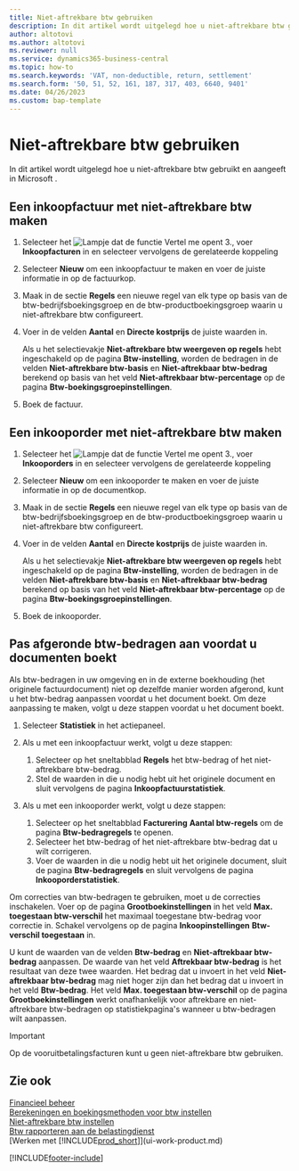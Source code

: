 ```yaml
---
title: Niet-aftrekbare btw gebruiken
description: In dit artikel wordt uitgelegd hoe u niet-aftrekbare btw gebruikt en aangeeft in Microsoft .
author: altotovi
ms.author: altotovi
ms.reviewer: null
ms.service: dynamics365-business-central
ms.topic: how-to
ms.search.keywords: 'VAT, non-deductible, return, settlement'
ms.search.form: '50, 51, 52, 161, 187, 317, 403, 6640, 9401'
ms.date: 04/26/2023
ms.custom: bap-template
---
```


# Niet-aftrekbare btw gebruiken

In dit artikel wordt uitgelegd hoe u niet-aftrekbare btw gebruikt en aangeeft in Microsoft .

## Een inkoopfactuur met niet-aftrekbare btw maken

1. Selecteer het ![Lampje dat de functie Vertel me opent 3.](media/ui-search/search_small.png "Vertel me wat u wilt doen"), voer **Inkoopfacturen** in en selecteer vervolgens de gerelateerde koppeling
2. Selecteer **Nieuw** om een inkoopfactuur te maken en voer de juiste informatie in op de factuurkop.
3. Maak in de sectie **Regels** een nieuwe regel van elk type op basis van de btw-bedrijfsboekingsgroep en de btw-productboekingsgroep waarin u niet-aftrekbare btw configureert.
4. Voer in de velden **Aantal** en **Directe kostprijs** de juiste waarden in.

    Als u het selectievakje **Niet-aftrekbare btw weergeven op regels** hebt ingeschakeld op de pagina **Btw-instelling**, worden de bedragen in de velden **Niet-aftrekbare btw-basis** en **Niet-aftrekbaar btw-bedrag** berekend op basis van het veld **Niet-aftrekbaar btw-percentage** op de pagina **Btw-boekingsgroepinstellingen**.

5. Boek de factuur.

## Een inkooporder met niet-aftrekbare btw maken

1. Selecteer het ![Lampje dat de functie Vertel me opent 3.](media/ui-search/search_small.png "Vertel me wat u wilt doen"), voer **Inkooporders** in en selecteer vervolgens de gerelateerde koppeling
2. Selecteer **Nieuw** om een inkooporder te maken en voer de juiste informatie in op de documentkop.
3. Maak in de sectie **Regels** een nieuwe regel van elk type op basis van de btw-bedrijfsboekingsgroep en de btw-productboekingsgroep waarin u niet-aftrekbare btw configureert.
4. Voer in de velden **Aantal** en **Directe kostprijs** de juiste waarden in.

    Als u het selectievakje **Niet-aftrekbare btw weergeven op regels** hebt ingeschakeld op de pagina **Btw-instelling**, worden de bedragen in de velden **Niet-aftrekbare btw-basis** en **Niet-aftrekbaar btw-bedrag** berekend op basis van het veld **Niet-aftrekbaar btw-percentage** op de pagina **Btw-boekingsgroepinstellingen**.

5. Boek de inkooporder.

## Pas afgeronde btw-bedragen aan voordat u documenten boekt

Als btw-bedragen in uw omgeving en in de externe boekhouding (het originele factuurdocument) niet op dezelfde manier worden afgerond, kunt u het btw-bedrag aanpassen voordat u het document boekt. Om deze aanpassing te maken, volgt u deze stappen voordat u het document boekt.

1. Selecteer **Statistiek** in het actiepaneel.
2. Als u met een inkoopfactuur werkt, volgt u deze stappen:

    1. Selecteer op het sneltabblad **Regels** het btw-bedrag of het niet-aftrekbare btw-bedrag.
    2. Stel de waarden in die u nodig hebt uit het originele document en sluit vervolgens de pagina **Inkoopfactuurstatistiek**.

3.  Als u met een inkooporder werkt, volgt u deze stappen:

    1. Selecteer op het sneltabblad **Facturering** **Aantal btw-regels** om de pagina **Btw-bedragregels** te openen.
    2. Selecteer het btw-bedrag of het niet-aftrekbare btw-bedrag dat u wilt corrigeren.
    3. Voer de waarden in die u nodig hebt uit het originele document, sluit de pagina **Btw-bedragregels** en sluit vervolgens de pagina **Inkooporderstatistiek**.

Om correcties van btw-bedragen te gebruiken, moet u de correcties inschakelen. Voer op de pagina **Grootboekinstellingen** in het veld **Max. toegestaan btw-verschil** het maximaal toegestane btw-bedrag voor correctie in. Schakel vervolgens op de pagina **Inkoopinstellingen** **Btw-verschil toegestaan** in.

U kunt de waarden van de velden **Btw-bedrag** en **Niet-aftrekbaar btw-bedrag** aanpassen. De waarde van het veld **Aftrekbaar btw-bedrag** is het resultaat van deze twee waarden. Het bedrag dat u invoert in het veld **Niet-aftrekbaar btw-bedrag** mag niet hoger zijn dan het bedrag dat u invoert in het veld **Btw-bedrag**. Het veld **Max. toegestaan btw-verschil** op de pagina **Grootboekinstellingen** werkt onafhankelijk voor aftrekbare en niet-aftrekbare btw-bedragen op statistiekpagina's wanneer u btw-bedragen wilt aanpassen.

> [!IMPORTANT]
> Op de vooruitbetalingsfacturen kunt u geen niet-aftrekbare btw gebruiken.

## Zie ook

[Financieel beheer](finance.md)  
[Berekeningen en boekingsmethoden voor btw instellen](finance-setup-vat.md)  
[Niet-aftrekbare btw instellen](finance-setup-nondeductible-vat.md)  
[Btw rapporteren aan de belastingdienst](finance-how-report-vat.md)  
[Werken met [!INCLUDE[prod_short](includes/prod_short.md)]](ui-work-product.md)

[!INCLUDE[footer-include](includes/footer-banner.md)]
